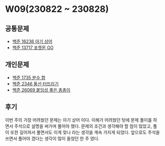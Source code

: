 # W09(230822 ~ 230828)

## 공통문제
- [백준 16236 아기 상어](https://www.acmicpc.net/problem/16236)
- [백준 13717 포켓몬 GO](https://www.acmicpc.net/problem/13717)

## 개인문제
- [백준 1735 분수 합](https://www.acmicpc.net/problem/1735)
- [백준 2346 풍선 터뜨리기](https://www.acmicpc.net/problem/2346)
- [백준 26069 붙임성 좋은 총총이](https://www.acmicpc.net/problem/26069)

## 후기
이번 주의 가장 어려웠던 문제는 아기 상어 이다. 이해가 어려웠던 탓에 문제 풀이를 하면서 주석으로 설명을 써가며 풀어야 했다.
문제의 조건과 생각해야 할 점이 많았고, 풀이 또한 길어져서 풀면서도 이게 맞나 라는 생각을 계속 가지게 되었다.
앞으로도 주석을 쓰면서 풀어야 겠다는 생각이 많이 들었던 한 주 였다.